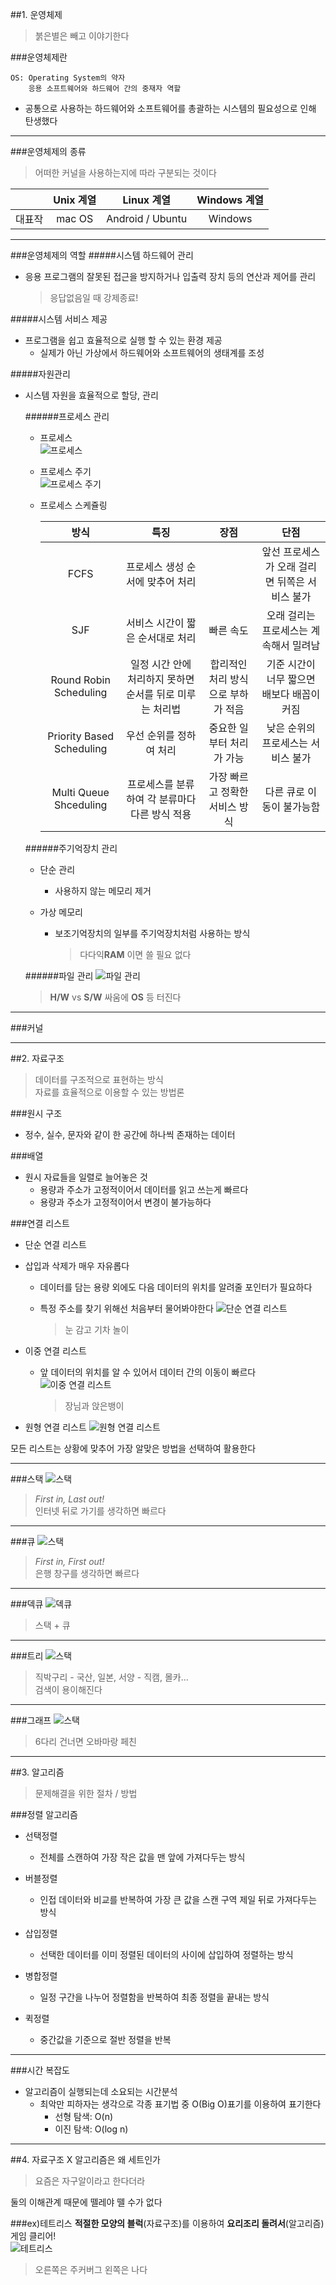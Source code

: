 ##1. 운영체제
>붉은별은 빼고 이야기한다

###운영체제란
```
OS: Operating System의 약자
	응용 소프트웨어와 하드웨어 간의 중재자 역할
```
- 공통으로 사용하는 하드웨어와 소프트웨어를 총괄하는 시스템의 필요성으로 인해 탄생했다

---
  
###운영체제의 종류
>어떠한 커널을 사용하는지에 따라 구분되는 것이다

||Unix 계열|Linux 계열|Windows 계열|
|:-:|:-:|:-:|:-:|
|대표작|mac OS|Android / Ubuntu|Windows|

---
  
###운영체제의 역할
#####시스템 하드웨어 관리
- 응용 프로그램의 잘못된 접근을 방지하거나 입출력 장치 등의 연산과 제어를 관리

	>응답없음일 때 강제종료!

#####시스템 서비스 제공
- 프로그램을 쉽고 효율적으로 실행 할 수 있는 환경 제공
	- 실제가 아닌 가상에서 하드웨어와 소프트웨어의 생태계를 조성

#####자원관리
- 시스템 자원을 효율적으로 할당, 관리

	######프로세스 관리
	- 프로세스  
		![프로세스](https://github.com/Ekutz/Fast_Campus_JS/blob/master/170111/imgs/process_manage.png?raw=true)
	- 프로세스 주기  
		![프로세스 주기](https://github.com/Ekutz/Fast_Campus_JS/blob/master/170111/imgs/process_state.jpg?raw=true)
	- 프로세스 스케쥴링
	
		|방식|특징|장점|단점|  
		|:-:|:-:|:-:|:-:|
		|FCFS|프로세스 생성 순서에 맞추어 처리||앞선 프로세스가 오래 걸리면 뒤쪽은 서비스 불가|
		|SJF|서비스 시간이 짧은 순서대로 처리|빠른 속도|오래 걸리는 프로세스는 계속해서 밀려남|
		|Round Robin Scheduling|일정 시간 안에 처리하지 못하면 순서를 뒤로 미루는 처리법|합리적인 처리 방식으로 부하가 적음|기준 시간이 너무 짧으면 배보다 배꼽이 커짐|
		|Priority Based Scheduling|우선 순위를 정하여 처리|중요한 일부터 처리가 가능|낮은 순위의 프로세스는 서비스 불가|
		|Multi Queue Shceduling|프로세스를 분류하여 각 분류마다 다른 방식 적용|가장 빠르고 정확한 서비스 방식|다른 큐로 이동이 불가능함|
		
	
	######주기억장치 관리
	- 단순 관리
		- 사용하지 않는 메모리 제거
		
	- 가상 메모리
		- 보조기억장치의 일부를 주기억장치처럼 사용하는 방식  

			>다다익**RAM** 이면 쓸 필요 없다

	######파일 관리
	![파일 관리](https://github.com/Ekutz/Fast_Campus_JS/blob/master/170111/imgs/file_manage.png?raw=true)
	>**H/W** vs **S/W** 싸움에 **OS** 등 터진다

---

###커널

---




##2. 자료구조
>데이터를 구조적으로 표현하는 방식  
>자료를 효율적으로 이용할 수 있는 방법론

###원시 구조
- 정수, 실수, 문자와 같이 한 공간에 하나씩 존재하는 데이터

###배열
- 원시 자료들을 일렬로 늘어놓은 것
	- 용량과 주소가 고정적이어서 데이터를 읽고 쓰는게 빠르다
	- 용량과 주소가 고정적이어서 변경이 불가능하다

###연결 리스트
- 단순 연결 리스트
 - 삽입과 삭제가 매우 자유롭다
	- 데이터를 담는 용량 외에도 다음 데이터의 위치를 알려줄 포인터가 필요하다
	- 특정 주소를 찾기 위해선 처음부터 물어봐야한다
	![단순 연결 리스트](https://github.com/Ekutz/Fast_Campus_JS/blob/master/170111/imgs/Single_linked_list.png?raw=true)  

		>눈 감고 기차 놀이
	

- 이중 연결 리스트
 	- 앞 데이터의 위치를 알 수 있어서 데이터 간의 이동이 빠르다
	![이중 연결 리스트](https://github.com/Ekutz/Fast_Campus_JS/blob/master/170111/imgs/Doubly_linked_list.png?raw=true) 

		>장님과 앉은뱅이

- 원형 연결 리스트
	![원형 연결 리스트](https://github.com/Ekutz/Fast_Campus_JS/blob/master/170111/imgs/Circurlar_linked_list.png?raw=true)  
	
	
	
모든 리스트는 상황에 맞추어 가장 알맞은 방법을 선택하여 활용한다

---

###스택
![스택](https://github.com/Ekutz/Fast_Campus_JS/blob/master/170111/imgs/stack.png?raw=true)  
>_First in, Last out!_  
>인터넷 뒤로 가기를 생각하면 빠르다

---

###큐
![스택](https://github.com/Ekutz/Fast_Campus_JS/blob/master/170111/imgs/queue.png?raw=true)  
>_First in, First out!_  
>은행 창구를 생각하면 빠르다

---

###덱큐
![덱큐](https://github.com/Ekutz/Fast_Campus_JS/blob/master/170111/imgs/dequeue.png?raw=true)  
>스택 + 큐

---

###트리
![스택](https://github.com/Ekutz/Fast_Campus_JS/blob/master/170111/imgs/tree.png?raw=true)  
>직박구리 - 국산, 일본, 서양 - 직캠, 몰카...  
>검색이 용이해진다

---

###그래프
![스택](https://github.com/Ekutz/Fast_Campus_JS/blob/master/170111/imgs/graph.png?raw=true)  
>6다리 건너면 오바마랑 페친

---

##3. 알고리즘
>문제해결을 위한 절차 / 방법

###정렬 알고리즘
- 선택정렬
	- 전체를 스캔하여 가장 작은 값을 맨 앞에 가져다두는 방식

- 버블정렬
	- 인접 데이터와 비교를 반복하여 가장 큰 값을 스캔 구역 제일 뒤로 가져다두는 방식

- 삽입정렬
	- 선택한 데이터를 이미 정렬된 데이터의 사이에 삽입하여 정렬하는 방식

- 병합정렬
	- 일정 구간을 나누어 정렬함을 반복하여 최종 정렬을 끝내는 방식

- 퀵정렬
	- 중간값을 기준으로 절반 정렬을 반복

---

###시간 복잡도
- 알고리즘이 실행되는데 소요되는 시간분석
	- 최악만 피하자는 생각으로 각종 표기법 중 O(Big O)표기를 이용하여 표기한다
		- 선형 탐색: O(n)
		- 이진 탐색: O(log n)

---

##4. 자료구조 X 알고리즘은 왜 세트인가
>요즘은 자구알이라고 한다더라

둘의 이해관계 때문에 뗄레야 뗄 수가 없다

###ex)테트리스
**적절한 모양의 블럭**(자료구조)를 이용하여 **요리조리 돌려서**(알고리즘) 게임 클리어!  
![테트리스](https://github.com/Ekutz/Fast_Campus_JS/blob/master/170111/imgs/tetris.png?raw=true)  
>오른쪽은 주커버그 왼쪽은 나다
